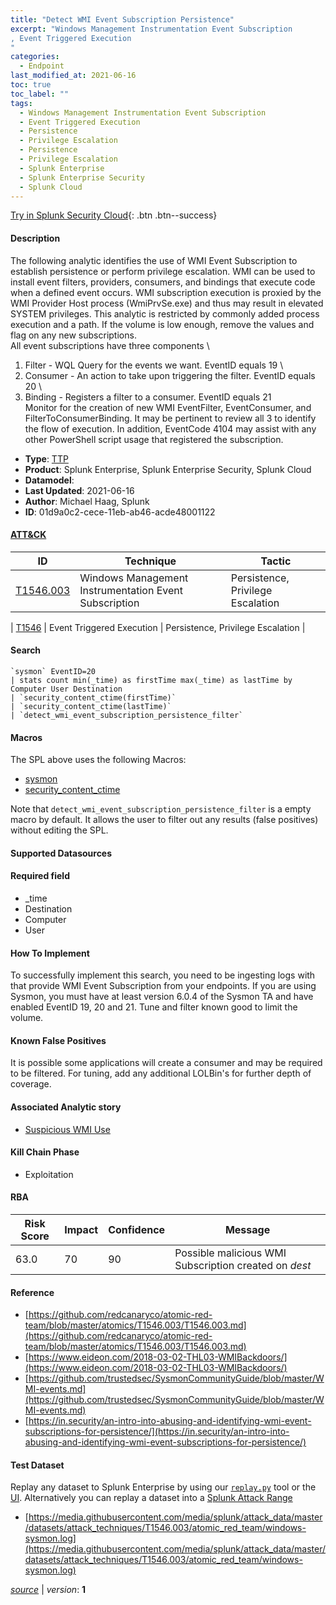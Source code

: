 ```yaml
---
title: "Detect WMI Event Subscription Persistence"
excerpt: "Windows Management Instrumentation Event Subscription
, Event Triggered Execution
"
categories:
  - Endpoint
last_modified_at: 2021-06-16
toc: true
toc_label: ""
tags:
  - Windows Management Instrumentation Event Subscription
  - Event Triggered Execution
  - Persistence
  - Privilege Escalation
  - Persistence
  - Privilege Escalation
  - Splunk Enterprise
  - Splunk Enterprise Security
  - Splunk Cloud
---
```




[Try in Splunk Security Cloud](https://www.splunk.com/en_us/cyber-security.html){: .btn .btn--success}

#### Description

The following analytic identifies the use of WMI Event Subscription to establish persistence or perform privilege escalation.  WMI can be used to install event filters, providers, consumers, and bindings that execute code when a defined event occurs. WMI subscription execution is proxied by the WMI Provider Host process (WmiPrvSe.exe) and thus may result in elevated SYSTEM privileges. This analytic is restricted by commonly added process execution and a path. If the volume is low enough, remove the values and flag on any new subscriptions.\
All event subscriptions have three components \
1. Filter - WQL Query for the events we want. EventID equals 19 \
1. Consumer - An action to take upon triggering the filter. EventID equals 20 \
1. Binding - Registers a filter to a consumer. EventID equals 21 \
Monitor for the creation of new WMI EventFilter, EventConsumer, and FilterToConsumerBinding. It may be pertinent to review all 3 to identify the flow of execution. In addition, EventCode 4104 may assist with any other PowerShell script usage that registered the subscription.

- **Type**: [TTP](https://github.com/splunk/security_content/wiki/object-Analytic-Types)
- **Product**: Splunk Enterprise, Splunk Enterprise Security, Splunk Cloud
- **Datamodel**: 
- **Last Updated**: 2021-06-16
- **Author**: Michael Haag, Splunk
- **ID**: 01d9a0c2-cece-11eb-ab46-acde48001122


#### [ATT&CK](https://attack.mitre.org/)

| ID             | Technique        |  Tactic             |
| -------------- | ---------------- |-------------------- |
| [T1546.003](https://attack.mitre.org/techniques/T1546/003/) | Windows Management Instrumentation Event Subscription | Persistence, Privilege Escalation |

| [T1546](https://attack.mitre.org/techniques/T1546/) | Event Triggered Execution | Persistence, Privilege Escalation |

#### Search

```
`sysmon` EventID=20 
| stats count min(_time) as firstTime max(_time) as lastTime by Computer User Destination 
| `security_content_ctime(firstTime)` 
| `security_content_ctime(lastTime)` 
| `detect_wmi_event_subscription_persistence_filter`
```

#### Macros
The SPL above uses the following Macros:
* [sysmon](https://github.com/splunk/security_content/blob/develop/macros/sysmon.yml)
* [security_content_ctime](https://github.com/splunk/security_content/blob/develop/macros/security_content_ctime.yml)

Note that `detect_wmi_event_subscription_persistence_filter` is a empty macro by default. It allows the user to filter out any results (false positives) without editing the SPL.

#### Supported Datasources


#### Required field
* _time
* Destination
* Computer
* User


#### How To Implement
To successfully implement this search, you need to be ingesting logs with that provide WMI Event Subscription from your endpoints. If you are using Sysmon, you must have at least version 6.0.4 of the Sysmon TA and have enabled EventID 19, 20 and 21. Tune and filter known good to limit the volume.

#### Known False Positives
It is possible some applications will create a consumer and may be required to be filtered. For tuning, add any additional LOLBin's for further depth of coverage.

#### Associated Analytic story
* [Suspicious WMI Use](/stories/suspicious_wmi_use)


#### Kill Chain Phase
* Exploitation



#### RBA

| Risk Score  | Impact      | Confidence   | Message      |
| ----------- | ----------- |--------------|--------------|
| 63.0 | 70 | 90 | Possible malicious WMI Subscription created on $dest$ |




#### Reference

* [https://github.com/redcanaryco/atomic-red-team/blob/master/atomics/T1546.003/T1546.003.md](https://github.com/redcanaryco/atomic-red-team/blob/master/atomics/T1546.003/T1546.003.md)
* [https://www.eideon.com/2018-03-02-THL03-WMIBackdoors/](https://www.eideon.com/2018-03-02-THL03-WMIBackdoors/)
* [https://github.com/trustedsec/SysmonCommunityGuide/blob/master/WMI-events.md](https://github.com/trustedsec/SysmonCommunityGuide/blob/master/WMI-events.md)
* [https://in.security/an-intro-into-abusing-and-identifying-wmi-event-subscriptions-for-persistence/](https://in.security/an-intro-into-abusing-and-identifying-wmi-event-subscriptions-for-persistence/)



#### Test Dataset
Replay any dataset to Splunk Enterprise by using our [`replay.py`](https://github.com/splunk/attack_data#using-replaypy) tool or the [UI](https://github.com/splunk/attack_data#using-ui).
Alternatively you can replay a dataset into a [Splunk Attack Range](https://github.com/splunk/attack_range#replay-dumps-into-attack-range-splunk-server)


* [https://media.githubusercontent.com/media/splunk/attack_data/master/datasets/attack_techniques/T1546.003/atomic_red_team/windows-sysmon.log](https://media.githubusercontent.com/media/splunk/attack_data/master/datasets/attack_techniques/T1546.003/atomic_red_team/windows-sysmon.log)



[*source*](https://github.com/splunk/security_content/tree/develop/detections/endpoint/detect_wmi_event_subscription_persistence.yml) \| *version*: **1**